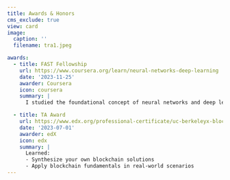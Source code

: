 ```yaml
---
title: Awards & Honors
cms_exclude: true
view: card
image:
  caption: ''
  filename: tra1.jpeg

awards:
  - title: FAST Fellowship
    url: https://www.coursera.org/learn/neural-networks-deep-learning
    date: '2023-11-25'
    awarder: Coursera
    icon: coursera
    summary: |
      I studied the foundational concept of neural networks and deep learning.

  - title: TA Award
    url: https://www.edx.org/professional-certificate/uc-berkeleyx-blockchain-fundamentals
    date: '2023-07-01'
    awarder: edX
    icon: edx
    summary: |
      Learned:
      - Synthesize your own blockchain solutions
      - Apply blockchain fundamentals in real-world scenarios
---
```

